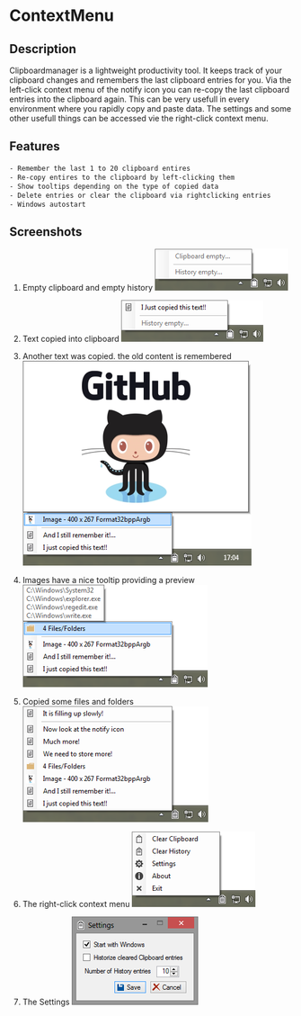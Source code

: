 # ContextMenu

Description
--------------

Clipboardmanager is a lightweight productivity tool. It keeps track of your clipboard changes and remembers the last clipboard entries for you. Via the left-click context menu of the notify icon you can re-copy the last clipboard entries into the clipboard again. This can be very usefull in every environment where you rapidly copy and paste data. The settings and some other usefull things can be accessed vie the right-click context menu.

Features
--------------

	- Remember the last 1 to 20 clipboard entires
	- Re-copy entires to the clipboard by left-clicking them
	- Show tooltips depending on the type of copied data
	- Delete entries or clear the clipboard via rightclicking entries
	- Windows autostart

Screenshots
--------------

1. Empty clipboard and empty history
![Screenshot1](https://raw.githubusercontent.com/nein23/userContent/master/ClipboardManager/Screenshots/1.png)

2. Text copied into clipboard
![Screenshot2](https://raw.githubusercontent.com/nein23/userContent/master/ClipboardManager/Screenshots/2.png)

3. Another text was copied. the old content is remembered
![Screenshot3](https://raw.githubusercontent.com/nein23/userContent/master/ClipboardManager/Screenshots/3.png)

4. Images have a nice tooltip providing a preview
![Screenshot4](https://raw.githubusercontent.com/nein23/userContent/master/ClipboardManager/Screenshots/4.png)

5. Copied some files and folders
![Screenshot5](https://raw.githubusercontent.com/nein23/userContent/master/ClipboardManager/Screenshots/5.png)

6. The right-click context menu 
![Screenshot6](https://raw.githubusercontent.com/nein23/userContent/master/ClipboardManager/Screenshots/6.png)

7. The Settings
![Screenshot7](https://raw.githubusercontent.com/nein23/userContent/master/ClipboardManager/Screenshots/7.png)